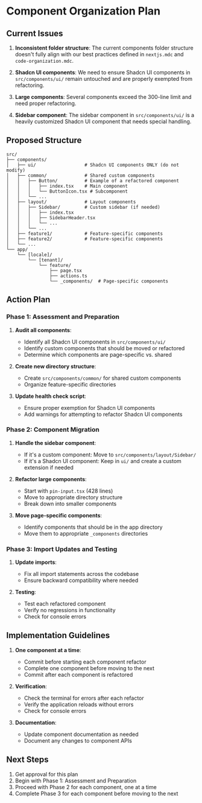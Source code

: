 # Component Organization Plan

## Current Issues

1. **Inconsistent folder structure**: The current components folder structure doesn't fully align with our best practices defined in `nextjs.mdc` and `code-organization.mdc`.

2. **Shadcn UI components**: We need to ensure Shadcn UI components in `src/components/ui/` remain untouched and are properly exempted from refactoring.

3. **Large components**: Several components exceed the 300-line limit and need proper refactoring.

4. **Sidebar component**: The sidebar component in `src/components/ui/` is a heavily customized Shadcn UI component that needs special handling.

## Proposed Structure

```
src/
├── components/
│   ├── ui/                  # Shadcn UI components ONLY (do not modify)
│   ├── common/              # Shared custom components
│   │   ├── Button/          # Example of a refactored component
│   │   │   ├── index.tsx    # Main component
│   │   │   └── ButtonIcon.tsx # Subcomponent
│   │   └── ...
│   ├── layout/              # Layout components
│   │   ├── Sidebar/         # Custom sidebar (if needed)
│   │   │   ├── index.tsx
│   │   │   ├── SidebarHeader.tsx
│   │   │   └── ...
│   │   └── ...
│   ├── feature1/            # Feature-specific components
│   ├── feature2/            # Feature-specific components
│   └── ...
└── app/
    └── [locale]/
        └── [tenant]/
            └── feature/
                ├── page.tsx
                ├── actions.ts
                └── _components/  # Page-specific components
```

## Action Plan

### Phase 1: Assessment and Preparation

1. **Audit all components**:

   - Identify all Shadcn UI components in `src/components/ui/`
   - Identify custom components that should be moved or refactored
   - Determine which components are page-specific vs. shared

2. **Create new directory structure**:

   - Create `src/components/common/` for shared custom components
   - Organize feature-specific directories

3. **Update health check script**:
   - Ensure proper exemption for Shadcn UI components
   - Add warnings for attempting to refactor Shadcn UI components

### Phase 2: Component Migration

1. **Handle the sidebar component**:

   - If it's a custom component: Move to `src/components/layout/Sidebar/`
   - If it's a Shadcn UI component: Keep in `ui/` and create a custom extension if needed

2. **Refactor large components**:

   - Start with `pin-input.tsx` (428 lines)
   - Move to appropriate directory structure
   - Break down into smaller components

3. **Move page-specific components**:
   - Identify components that should be in the app directory
   - Move them to appropriate `_components` directories

### Phase 3: Import Updates and Testing

1. **Update imports**:

   - Fix all import statements across the codebase
   - Ensure backward compatibility where needed

2. **Testing**:
   - Test each refactored component
   - Verify no regressions in functionality
   - Check for console errors

## Implementation Guidelines

1. **One component at a time**:

   - Commit before starting each component refactor
   - Complete one component before moving to the next
   - Commit after each component is refactored

2. **Verification**:

   - Check the terminal for errors after each refactor
   - Verify the application reloads without errors
   - Check for console errors

3. **Documentation**:
   - Update component documentation as needed
   - Document any changes to component APIs

## Next Steps

1. Get approval for this plan
2. Begin with Phase 1: Assessment and Preparation
3. Proceed with Phase 2 for each component, one at a time
4. Complete Phase 3 for each component before moving to the next
